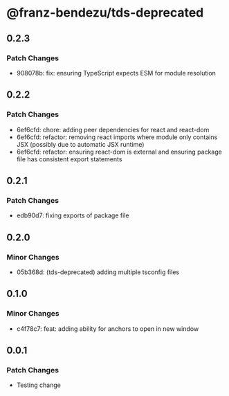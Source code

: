 # @franz-bendezu/tds-deprecated

## 0.2.3

### Patch Changes

- 908078b: fix: ensuring TypeScript expects ESM for module resolution

## 0.2.2

### Patch Changes

- 6ef6cfd: chore: adding peer dependencies for react and react-dom
- 6ef6cfd: refactor: removing react imports where module only contains JSX (possibly due to automatic JSX runtime)
- 6ef6cfd: refactor: ensuring react-dom is external and ensuring package file has consistent export statements

## 0.2.1

### Patch Changes

- edb90d7: fixing exports of package file

## 0.2.0

### Minor Changes

- 05b368d: (tds-deprecated) adding multiple tsconfig files

## 0.1.0

### Minor Changes

- c4f78c7: feat: adding ability for anchors to open in new window

## 0.0.1

### Patch Changes

- Testing change
